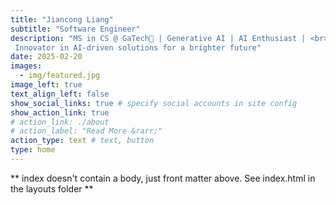 ```yaml
---
title: "Jiancong Liang"
subtitle: "Software Engineer"
description: "MS in CS @ GaTech🐝 | Generative AI | AI Enthusiast | <br>
 Innovator in AI-driven solutions for a brighter future"
date: 2025-02-20
images:
  - img/featured.jpg
image_left: true
text_align_left: false
show_social_links: true # specify social accounts in site config
show_action_link: true
# action_link: ./about
# action_label: "Read More &rarr;"
action_type: text # text, button
type: home
---
```


** index doesn't contain a body, just front matter above.
See index.html in the layouts folder **
